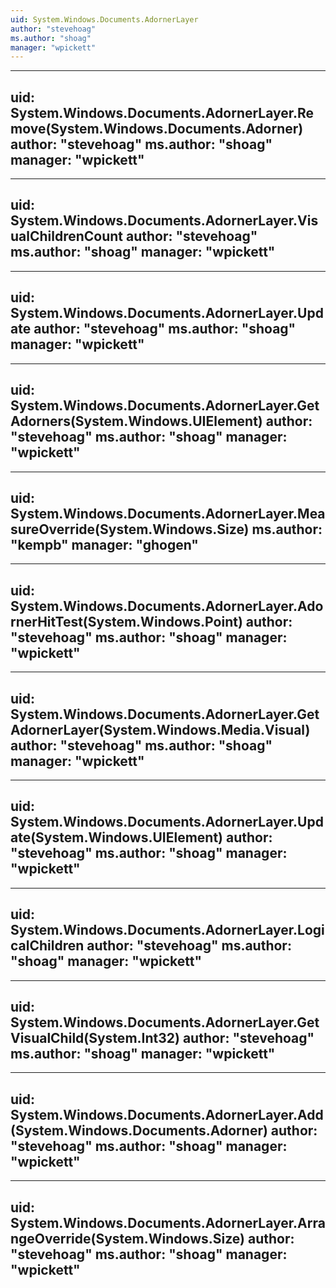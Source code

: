 ```yaml
---
uid: System.Windows.Documents.AdornerLayer
author: "stevehoag"
ms.author: "shoag"
manager: "wpickett"
---
```


---
uid: System.Windows.Documents.AdornerLayer.Remove(System.Windows.Documents.Adorner)
author: "stevehoag"
ms.author: "shoag"
manager: "wpickett"
---

---
uid: System.Windows.Documents.AdornerLayer.VisualChildrenCount
author: "stevehoag"
ms.author: "shoag"
manager: "wpickett"
---

---
uid: System.Windows.Documents.AdornerLayer.Update
author: "stevehoag"
ms.author: "shoag"
manager: "wpickett"
---

---
uid: System.Windows.Documents.AdornerLayer.GetAdorners(System.Windows.UIElement)
author: "stevehoag"
ms.author: "shoag"
manager: "wpickett"
---

---
uid: System.Windows.Documents.AdornerLayer.MeasureOverride(System.Windows.Size)
ms.author: "kempb"
manager: "ghogen"
---

---
uid: System.Windows.Documents.AdornerLayer.AdornerHitTest(System.Windows.Point)
author: "stevehoag"
ms.author: "shoag"
manager: "wpickett"
---

---
uid: System.Windows.Documents.AdornerLayer.GetAdornerLayer(System.Windows.Media.Visual)
author: "stevehoag"
ms.author: "shoag"
manager: "wpickett"
---

---
uid: System.Windows.Documents.AdornerLayer.Update(System.Windows.UIElement)
author: "stevehoag"
ms.author: "shoag"
manager: "wpickett"
---

---
uid: System.Windows.Documents.AdornerLayer.LogicalChildren
author: "stevehoag"
ms.author: "shoag"
manager: "wpickett"
---

---
uid: System.Windows.Documents.AdornerLayer.GetVisualChild(System.Int32)
author: "stevehoag"
ms.author: "shoag"
manager: "wpickett"
---

---
uid: System.Windows.Documents.AdornerLayer.Add(System.Windows.Documents.Adorner)
author: "stevehoag"
ms.author: "shoag"
manager: "wpickett"
---

---
uid: System.Windows.Documents.AdornerLayer.ArrangeOverride(System.Windows.Size)
author: "stevehoag"
ms.author: "shoag"
manager: "wpickett"
---
